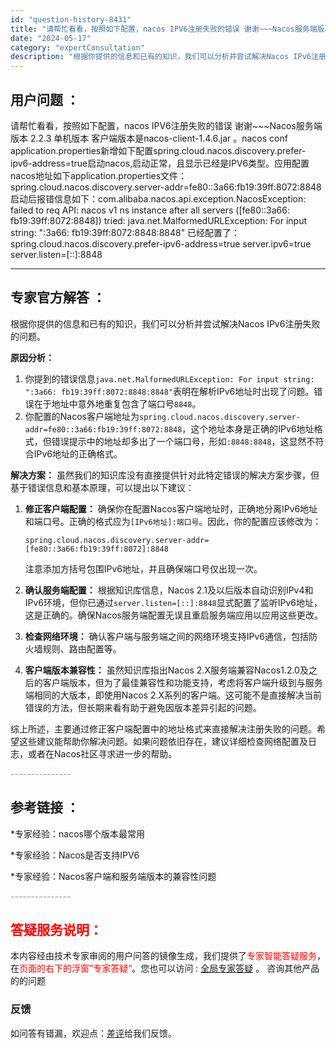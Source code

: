 ```yaml
---
id: "question-history-8431"
title: "请帮忙看看，按照如下配置，nacos IPV6注册失败的错误 谢谢~~~Nacos服务端版本  2.2.3"
date: "2024-05-17"
category: "expertConsultation"
description: "根据你提供的信息和已有的知识，我们可以分析并尝试解决Nacos IPv6注册失败的问题。**原因分析：**1. 你提到的错误信息`java.net.MalformedURLException: For input string: :3a66: fb19:39ff:8072:8848:8848`表明在"
---
```


## 用户问题 ： 
 请帮忙看看，按照如下配置，nacos IPV6注册失败的错误 谢谢~~~Nacos服务端版本  2.2.3 单机版本  客户端版本是nacos-client-1.4.6.jar 。nacos conf application.properties新增如下配置spring.cloud.nacos.discovery.prefer-ipv6-address=true启动nacos,启动正常，且显示已经是IPV6类型。应用配置nacos地址如下application.properties文件：spring.cloud.nacos.discovery.server-addr=fe80::3a66:fb19:39ff:8072:8848启动后报错信息如下：com.alibaba.nacos.api.exception.NacosException: failed to req API: nacos v1 ns instance after all servers ([fe80::3a66: fb19:39ff:8072:8848]) tried: java.net.MalformedURLException: For input string: ":3a66: fb19:39ff:8072:8848:8848" 已经配置了：spring.cloud.nacos.discovery.prefer-ipv6-address=true server.ipv6=true server.listen=[::]:8848  

---------------
## 专家官方解答 ：

根据你提供的信息和已有的知识，我们可以分析并尝试解决Nacos IPv6注册失败的问题。

**原因分析：**
1. 你提到的错误信息`java.net.MalformedURLException: For input string: ":3a66: fb19:39ff:8072:8848:8848"`表明在解析IPv6地址时出现了问题。错误在于地址中意外地重复包含了端口号`8848`。
2. 你配置的Nacos客户端地址为`spring.cloud.nacos.discovery.server-addr=fe80::3a66:fb19:39ff:8072:8848`，这个地址本身是正确的IPv6地址格式，但错误提示中的地址却多出了一个端口号，形如`:8848:8848`，这显然不符合IPv6地址的正确格式。

**解决方案：**
虽然我们的知识库没有直接提供针对此特定错误的解决方案步骤，但基于错误信息和基本原理，可以提出以下建议：

1. **修正客户端配置：** 确保你在配置Nacos客户端地址时，正确地分离IPv6地址和端口号。正确的格式应为`[IPv6地址]:端口号`。因此，你的配置应该修改为：
   ```properties
   spring.cloud.nacos.discovery.server-addr=[fe80::3a66:fb19:39ff:8072]:8848
   ```
   注意添加方括号包围IPv6地址，并且确保端口号仅出现一次。

2. **确认服务端配置：** 根据知识库信息，Nacos 2.1及以后版本自动识别IPv4和IPv6环境，但你已通过`server.listen=[::]:8848`显式配置了监听IPv6地址，这是正确的。确保Nacos服务端配置无误且重启服务端应用以应用这些更改。

3. **检查网络环境：** 确认客户端与服务端之间的网络环境支持IPv6通信，包括防火墙规则、路由配置等。

4. **客户端版本兼容性：** 虽然知识库指出Nacos 2.X服务端兼容Nacos1.2.0及之后的客户端版本，但为了最佳兼容性和功能支持，考虑将客户端升级到与服务端相同的大版本，即使用Nacos 2.X系列的客户端。这可能不是直接解决当前错误的方法，但长期来看有助于避免因版本差异引起的问题。

综上所述，主要通过修正客户端配置中的地址格式来直接解决注册失败的问题。希望这些建议能帮助你解决问题。如果问题依旧存在，建议详细检查网络配置及日志，或者在Nacos社区寻求进一步的帮助。


<font color="#949494">---------------</font> 


## 参考链接 ：

*专家经验：nacos哪个版本最常用 
 
 *专家经验：Nacos是否支持IPV6 
 
 *专家经验：Nacos客户端和服务端版本的兼容性问题 


 <font color="#949494">---------------</font> 
 


## <font color="#FF0000">答疑服务说明：</font> 

本内容经由技术专家审阅的用户问答的镜像生成，我们提供了<font color="#FF0000">专家智能答疑服务</font>，在<font color="#FF0000">页面的右下的浮窗”专家答疑“</font>。您也可以访问 : [全局专家答疑](https://answer.opensource.alibaba.com/docs/intro) 。 咨询其他产品的的问题

### 反馈
如问答有错漏，欢迎点：[差评](https://ai.nacos.io/user/feedbackByEnhancerGradePOJOID?enhancerGradePOJOId=13652)给我们反馈。
